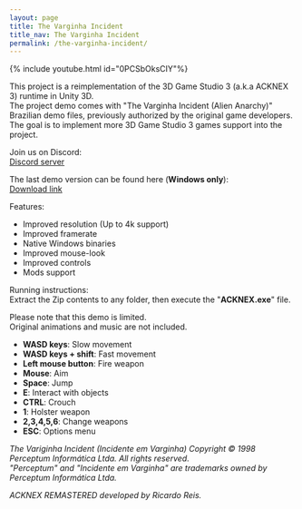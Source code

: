 ```yaml
---
layout: page
title: The Varginha Incident
title_nav: The Varginha Incident
permalink: /the-varginha-incident/
---
```

{% include youtube.html id="0PCSbOksCIY"%}

This project is a reimplementation of the 3D Game Studio 3 (a.k.a ACKNEX 3) runtime in Unity 3D.<br>
The project demo comes with "The Varginha Incident (Alien Anarchy)" Brazilian demo files, previously authorized by the original game developers.
The goal is to implement more 3D Game Studio 3 games support into the project.

Join us on Discord:<br>
[Discord server](https://discord.gg/WpMFRk3qT7)

The last demo version can be found here (**Windows only**):<br>
[Download link](https://drive.google.com/file/d/1rVMuwemFJBgl18sh0To-Az6Jq1KQPNYA/view?usp=sharing)

Features:<br>
- Improved resolution (Up to 4k support)
- Improved framerate
- Native Windows binaries
- Improved mouse-look
- Improved controls
- Mods support

Running instructions:<br>
Extract the Zip contents to any folder, then execute the "**ACKNEX.exe**" file.

Please note that this demo is limited.<br> Original animations and music are not included.

- **WASD keys**: Slow movement
- **WASD keys + shift**: Fast movement
- **Left mouse button**: Fire weapon
- **Mouse**: Aim
- **Space**: Jump
- **E**: Interact with objects
- **CTRL**: Crouch
- **1**: Holster weapon
- **2,3,4,5,6**: Change weapons
- **ESC**: Options menu

*The Variginha Incident (Incidente em Varginha) Copyright © 1998 Perceptum Informática Ltda. All rights reserved.<br>
"Perceptum" and "Incidente em Varginha" are trademarks owned by Perceptum Informática Ltda.*

*ACKNEX REMASTERED developed by Ricardo Reis.*

